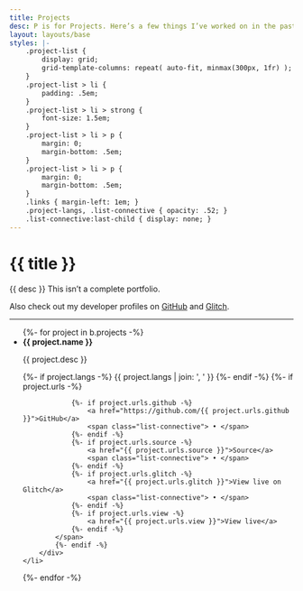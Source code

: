 ```yaml
---
title: Projects
desc: P is for Projects. Here’s a few things I’ve worked on in the past few years.
layout: layouts/base
styles: |-
    .project-list {
        display: grid;
        grid-template-columns: repeat( auto-fit, minmax(300px, 1fr) );
    }
    .project-list > li {
        padding: .5em;
    }
    .project-list > li > strong {
        font-size: 1.5em;
    }
    .project-list > li > p {
        margin: 0;
        margin-bottom: .5em;
    }
    .project-list > li > p {
        margin: 0;
        margin-bottom: .5em;
    }
    .links { margin-left: 1em; }
    .project-langs, .list-connective { opacity: .52; }
    .list-connective:last-child { display: none; }
---
```


# {{ title }}

{{ desc }} This isn’t a complete portfolio.

Also check out my developer profiles on [GitHub] and [Glitch].

---

<ul class="a11y project-list">
{%- for project in b.projects -%}
    <li>
        <strong>{{ project.name }}</strong>
        <p>{{ project.desc }}</p>
        <div class="flex">
            <span class="flex-grow project-langs">
            {%- if project.langs -%}
                {{ project.langs | join: ', ' }}
            {%- endif -%}
            </span>
            {%- if project.urls -%}
            <span class="links">

                {%- if project.urls.github -%}
                    <a href="https://github.com/{{ project.urls.github }}">GitHub</a>
                    <span class="list-connective"> • </span>
                {%- endif -%}
                {%- if project.urls.source -%}
                    <a href="{{ project.urls.source }}">Source</a>
                    <span class="list-connective"> • </span>
                {%- endif -%}
                {%- if project.urls.glitch -%}
                    <a href="{{ project.urls.glitch }}">View live on Glitch</a>
                    <span class="list-connective"> • </span>
                {%- endif -%}
                {%- if project.urls.view -%}
                    <a href="{{ project.urls.view }}">View live</a>
                {%- endif -%}
            </span>
            {%- endif -%}
        </div>
    </li>
{%- endfor -%}
</ul>

[GitHub]: https://github.com/MindfulMinun
[Glitch]: https://glitch.com/@MindfulMinun
